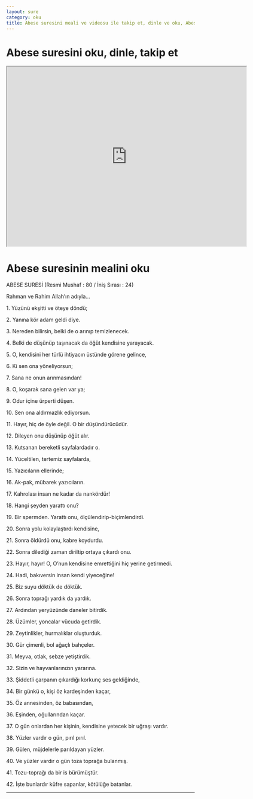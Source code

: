 ```yaml
---
layout: sure
category: oku
title: Abese suresini meali ve videosu ile takip et, dinle ve oku, Abese dinle, Abese meali.
---
```


<div class="container">
  <div class="row">
    <div class="col-lg-12">
      <h1>Abese suresini oku, dinle, takip et</h1>
      <div class="div-youtube-embed">
        <iframe width="640" height="480" src="https://www.youtube.com/embed/http://">frameborder="0" allowfullscreen></iframe>
      </div>
    </div>
  </div>

  <div class="row">
    <div class="col-lg-12">
      <h1>Abese suresinin mealini oku</h1>
      <div><p></p><p></p><p>ABESE SURESİ (Resmi Mushaf : 80 / İniş Sırası : 24)</p><p>Rahman ve Rahim Allah’ın adıyla…</p><p></p><p></p><p>1. Yüzünü ekşitti ve öteye döndü;</p><p></p><p></p><p>2. Yanına kör adam geldi diye.</p><p></p><p></p><p>3. Nereden bilirsin, belki de o arınıp temizlenecek.</p><p></p><p></p><p>4. Belki de düşünüp taşınacak da öğüt kendisine yarayacak.</p><p></p><p></p><p>5. O, kendisini her türlü ihtiyacın üstünde görene gelince,</p><p></p><p></p><p>6. Ki sen ona yöneliyorsun;</p><p></p><p></p><p>7. Sana ne onun arınmasından!</p><p></p><p></p><p>8. O, koşarak sana gelen var ya;</p><p></p><p></p><p>9. Odur içine ürperti düşen.</p><p></p><p></p><p>10. Sen ona aldırmazlık ediyorsun.</p><p></p><p></p><p>11. Hayır, hiç de öyle değil. O bir düşündürücüdür.</p><p></p><p></p><p>12. Dileyen onu düşünüp öğüt alır.</p><p></p><p></p><p>13. Kutsanan bereketli sayfalardadır o.</p><p></p><p></p><p>14. Yüceltilen, tertemiz sayfalarda,</p><p></p><p></p><p>15. Yazıcıların ellerinde;</p><p></p><p></p><p>16. Ak-pak, mübarek yazıcıların.</p><p></p><p></p><p>17. Kahrolası insan ne kadar da nankördür!</p><p></p><p></p><p>18. Hangi şeyden yarattı onu?</p><p></p><p></p><p>19. Bir spermden. Yarattı onu, ölçülendirip-biçimlendirdi.</p><p></p><p></p><p>20. Sonra yolu kolaylaştırdı kendisine,</p><p></p><p></p><p>21. Sonra öldürdü onu, kabre koydurdu.</p><p></p><p></p><p>22. Sonra dilediği zaman diriltip ortaya çıkardı onu.</p><p></p><p></p><p>23. Hayır, hayır! O, O’nun kendisine emrettiğini hiç yerine getirmedi.</p><p></p><p></p><p>24. Hadi, bakıversin insan kendi yiyeceğine!</p><p></p><p></p><p>25. Biz suyu döktük de döktük.</p><p></p><p></p><p>26. Sonra toprağı yardık da yardık.</p><p></p><p></p><p>27. Ardından yeryüzünde daneler bitirdik.</p><p></p><p></p><p>28. Üzümler, yoncalar vücuda getirdik.</p><p></p><p></p><p>29. Zeytinlikler, hurmalıklar oluşturduk.</p><p></p><p></p><p>30. Gür çimenli, bol ağaçlı bahçeler.</p><p></p><p></p><p>31. Meyva, otlak, sebze yetiştirdik.</p><p></p><p></p><p>32. Sizin ve hayvanlarınızın yararına.</p><p></p><p></p><p>33. Şiddetli çarpanın çıkardığı korkunç ses geldiğinde,</p><p></p><p></p><p>34. Bir günkü o, kişi öz kardeşinden kaçar,</p><p></p><p></p><p>35. Öz annesinden, öz babasından,</p><p></p><p></p><p>36. Eşinden, oğullarından kaçar.</p><p></p><p></p><p>37. O gün onlardan her kişinin, kendisine yetecek bir uğraşı vardır.</p><p></p><p></p><p>38. Yüzler vardır o gün, pırıl pırıl.</p><p></p><p></p><p>39. Gülen, müjdelerle parıldayan yüzler.</p><p></p><p></p><p>40. Ve yüzler vardır o gün toza toprağa bulanmış.</p><p></p><p></p><p>41. Tozu-toprağı da bir is bürümüştür.</p><p></p><p></p><p>42. İşte bunlardır küfre sapanlar, kötülüğe batanlar.</p><p></p><p></p></div>
    </div>
  </div>
</div>
<hr />